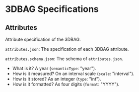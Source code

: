 # 3DBAG Specifications

## Attributes

Attribute specification of the 3DBAG.

`attributes.json`: The specification of each 3DBAG attribute.

`attributes.schema.json`: The schema of `attributes.json`.

- What is it? A year (`semanticType`: "year").
- How is it measured? On an interval scale (`scale`: "interval").
- How is it stored? As an integer (`type`: "int").
- How is it formatted? As four digits (`format`: "YYYY").
